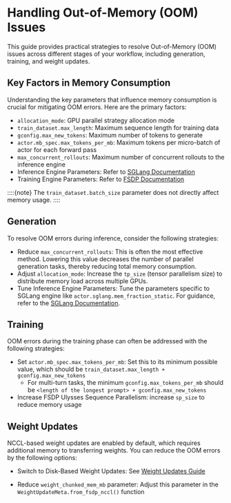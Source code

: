 # Handling Out-of-Memory (OOM) Issues

This guide provides practical strategies to resolve Out-of-Memory (OOM) issues across different stages of your workflow, including generation, training, and weight updates.

## Key Factors in Memory Consumption

Understanding the key parameters that influence memory consumption is crucial for mitigating OOM errors. Here are the primary factors:

- `allocation_mode`: GPU parallel strategy allocation mode
- `train_dataset.max_length`: Maximum sequence length for training data
- `gconfig.max_new_tokens`: Maximum number of tokens to generate
- `actor.mb_spec.max_tokens_per_mb`: Maximum tokens per micro-batch of actor for each forward pass
- `max_concurrent_rollouts`: Maximum number of concurrent rollouts to the inference engine
- Inference Engine Parameters: Refer to [SGLang Documentation](https://docs.sglang.ai/)
- Training Engine Parameters: Refer to [FSDP Documentation](https://docs.pytorch.org/docs/stable/fsdp.html)

::::{note}
The `train_dataset.batch_size` parameter does not directly affect memory usage.
::::

## Generation

To resolve OOM errors during inference, consider the following strategies:

- Reduce `max_concurrent_rollouts`: This is often the most effective method. Lowering this value decreases the number of parallel generation tasks, thereby reducing total memory consumption.
- Adjust `allocation_mode`: Increase the `tp_size` (tensor parallelism size) to distribute memory load across multiple GPUs.
- Tune Inference Engine Parameters: Tune the parameters specific to SGLang engine like `actor.sglang.mem_fraction_static`. For guidance, refer to the [SGLang Documentation](https://docs.sglang.ai/).

## Training

OOM errors during the training phase can often be addressed with the following strategies:

- Set `actor.mb_spec.max_tokens_per_mb`: Set this to its minimum possible value, which should be `train_dataset.max_length + gconfig.max_new_tokens`
    - For multi-turn tasks, the minimum `gconfig.max_tokens_per_mb` should be `<length of the longest prompt> + gconfig.max_new_tokens`
- Increase FSDP Ulysses Sequence Parallelism: increase `sp_size` to reduce memory usage

## Weight Updates

NCCL-based weight updates are enabled by default, which requires additional memory to transferring weights. You can reduce the OOM errors by the following options:

- Switch to Disk-Based Weight Updates: See [Weight Updates Guide](../lite/gsm8k_grpo.md#transferring-weights-to-inference-servers)

- Reduce `weight_chunked_mem_mb` parameter: Adjust this parameter in the `WeightUpdateMeta.from_fsdp_nccl()` function